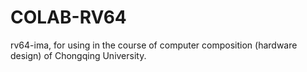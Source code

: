 # COLAB-RV64

rv64-ima, for using in the course of computer composition (hardware design) of Chongqing University.